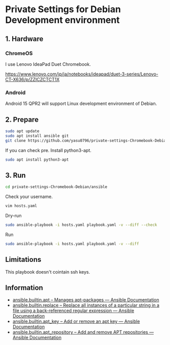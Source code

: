 # Private Settings for Debian Development environment

## 1. Hardware

### ChromeOS

I use Lenovo IdeaPad Duet Chromebook.

https://www.lenovo.com/jp/ja/notebooks/ideapad/duet-3-series/Lenovo-CT-X636/p/ZZICZCTCT1X

### Android

Android 15 QPR2 will support Linux development environment of Debian.

## 2. Prepare

```bash
sudo apt update
sudo apt install ansible git
git clone https://github.com/yasu0796/private-settings-Chromebook-Debian.git
```

If you can check pre. Install python3-apt.

```bash
sudo apt install python3-apt
```

## 3. Run

```bash
cd private-settings-Chromebook-Debian/ansible
```

Check your username.

```bash
vim hosts.yaml
```

Dry-run

```bash
sudo ansible-playbook -i hosts.yaml playbook.yaml -v --diff --check
```

Run

```bash
sudo ansible-playbook -i hosts.yaml playbook.yaml -v --diff
```

## Limitations

This playbook doesn't cointain ssh keys.

## Information

- [ansible.builtin.apt – Manages apt-packages — Ansible Documentation](https://docs.ansible.com/ansible/latest/collections/ansible/builtin/apt_module.html)
- [ansible.builtin.replace – Replace all instances of a particular string in a file using a back-referenced regular expression — Ansible Documentation](https://docs.ansible.com/ansible/latest/collections/ansible/builtin/replace_module.html)
- [ansible.builtin.apt_key – Add or remove an apt key — Ansible Documentation](https://docs.ansible.com/ansible/latest/collections/ansible/builtin/apt_key_module.html)
- [ansible.builtin.apt_repository – Add and remove APT repositories — Ansible Documentation](https://docs.ansible.com/ansible/latest/collections/ansible/builtin/apt_repository_module.html#ansible-collections-ansible-builtin-apt-repository-module)
